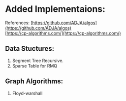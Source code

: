 # Added Implementaions:

References:
[https://github.com/ADJA/algos](https://github.com/ADJA/algos)  
[https://cp-algorithms.com/](https://cp-algorithms.com/)

## Data Stuctures:
1. Segment Tree Recursive.
2. Sparse Table for RMQ

## Graph Algorithms:
1. Floyd-warshall